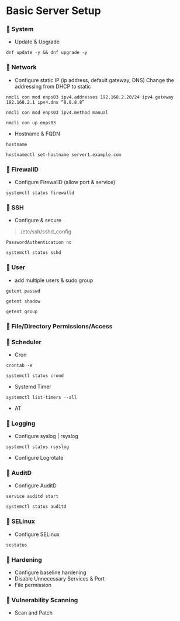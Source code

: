 # Basic Server Setup

### :helicopter: System
- Update & Upgrade

```
dnf update -y && dnf upgrade -y
```
### :helicopter: Network
- Configure static IP (ip address, default gateway, DNS) Change the addressing from DHCP to static
```
nmcli con mod enps03 ipv4.addresses 192.168.2.20/24 ipv4.gateway 192.168.2.1 ipv4.dns “8.8.8.8”
```
```
nmcli con mod enps03 ipv4.method manual
```
```
nmcli con up enps03
```
- Hostname & FQDN
```
hostname
```
```
hostnamectl set-hostname server1.example.com
```
### :helicopter: FirewallD
- Configure FirewallD (allow port & service)
```
systemctl status firewalld
```
### :helicopter: SSH
- Configure & secure
> /etc/ssh/sshd_config

`PasswordAuthentication no`
```
systemctl status sshd
```
### :helicopter: User
- add multiple users & sudo group
```
getent passwd
```
```
getent shadow
```
```
getent group
```
### :helicopter: File/Directory Permissions/Access
### :helicopter: Scheduler
- Cron
```
crontab -e
```
```
systemctl status crond
```
- Systemd Timer
```
systemctl list-timers --all
```
- AT
### :helicopter: Logging
- Configure syslog | rsyslog
```
systemctl status rsyslog
```
- Configure Logrotate
### :helicopter: AuditD
- Configure AuditD
```
service auditd start
```
```
systemctl status auditd
```
### :helicopter: SELinux
- Configure SELinux
```
sestatus
```
### :helicopter: Hardening
- Configure baseline hardening
- Disable Unnecessary Services & Port
- File permission
### :helicopter: Vulnerability Scanning
- Scan and Patch

